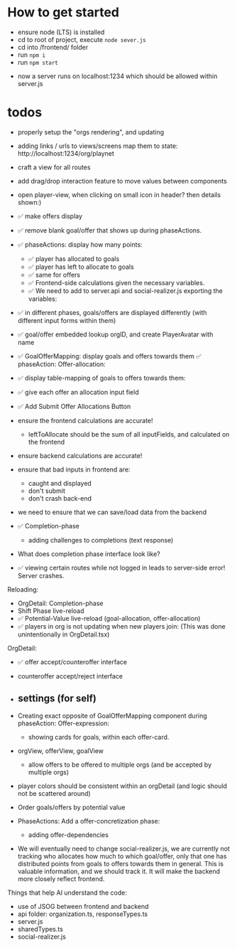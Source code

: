 # How to get started

-   ensure node (LTS) is installed
-   cd to root of project, execute `node sever.js`
-   cd into /frontend/ folder
-   run `npm i`
-   run `npm start`

*   now a server runs on localhost:1234 which should be allowed within server.js

# todos

-   properly setup the "orgs rendering", and updating 
-   adding links / urls to views/screens map them to state: http://localhost:1234/org/playnet
-   craft a view for all routes
-   add drag/drop interaction feature to move values between components
-   open player-view, when clicking on small icon in header? then details shown:)


- ✅ make offers display
- ✅ remove blank goal/offer that shows up during phaseActions.
- ✅ phaseActions: display how many points:
    - ✅ player has allocated to goals
    - ✅ player has left to allocate to goals
    - ✅ same for offers
    - ✅ Frontend-side calculations given the necessary variables.
    - ✅ We need to add to server.api and social-realizer.js exporting the variables:

- ✅ in different phases, goals/offers are displayed differently (with different input forms within them)
- ✅ goal/offer embedded lookup orgID, and create PlayerAvatar with name
- ✅ GoalOfferMapping: display goals and offers towards them
✅ phaseAction: Offer-allocation:
- ✅ display table-mapping of goals to offers towards them:
- ✅ give each offer an allocation input field

- ✅ Add Submit Offer Allocations Button

- ensure the frontend calculations are accurate!
    - leftToAllocate should be the sum of all inputFields, and calculated on the frontend
- ensure backend calculations are accurate!
- ensure that bad inputs in frontend are: 
    - caught and displayed
    - don't submit
    - don't crash back-end
- we need to ensure that we can save/load data from the backend

- ✅ Completion-phase
    - adding challenges to completions (text response)

- What does completion phase interface look like?

- ✅ viewing certain routes while not logged in leads to server-side error! Server crashes.

Reloading:
- OrgDetail: Completion-phase
- Shift Phase live-reload
- ✅ Potential-Value live-reload (goal-allocation, offer-allocation)
- ✅ players in org is not updating when new players join: (This was done unintentionally in OrgDetail.tsx)

OrgDetail:
- ✅ offer accept/counteroffer interface
- counteroffer accept/reject interface
- settings (for self)
    - 

- Creating exact opposite of GoalOfferMapping component during phaseAction: Offer-expression:
    - showing cards for goals, within each offer-card.

- orgView, offerView, goalView
    - allow offers to be offered to multiple orgs (and be accepted by multiple orgs)

- player colors should be consistent within an orgDetail (and logic should not be scattered around)
- Order goals/offers by potential value

- PhaseActions: Add a offer-concretization phase:
    - adding offer-dependencies

- We will eventually need to change social-realizer.js, we are currently not tracking who allocates how much to which goal/offer, only that one has distributed points from goals to offers towards them in general. This is valuable information, and we should track it. It will make the backend more closely reflect frontend.



Things that help AI understand the code:
- use of JSOG between frontend and backend
- api folder: organization.ts, responseTypes.ts
- server.js
- sharedTypes.ts
- social-realizer.js
